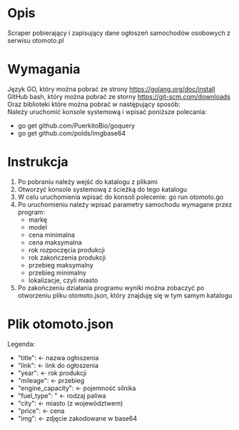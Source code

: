 # Opis

Scraper pobierający i zapisujący dane ogłoszeń samochodów osobowych z serwisu otomoto.pl

# Wymagania 

Język GO, który można pobrać ze strony https://golang.org/doc/install  
GitHub bash, który można pobrać ze storny https://git-scm.com/downloads  
Oraz biblioteki które można pobrać w następujący sposób:  
Należy uruchomić konsole systemową i wpisać poniższe polecania:
- go get github.com/PuerkitoBio/goquery
- go get github.com/polds/imgbase64

# Instrukcja

1. Po pobraniu należy wejść do katalogu z plikami
2. Otworzyć konsole systemową z ścieżką do tego katalogu
3. W celu uruchomienia wpisać do konsoli polecenie: go run otomoto.go
4. Po uruchomieniu należy wpisać parametry samochodu wymagane przez program: 
	- markę
	- model
	- cena minimalna
	- cena maksymalna
	- rok rozpoczęcia produkcji
	- rok zakończenia produkcji
	- przebieg maksymalny
	- przebieg minimalny
	- lokalizacje, czyli miasto
5. Po zakończeniu działania programu wyniki można zobaczyć po otworzeniu pliku otomoto.json, który znajduję się w tym samym katalogu
# Plik otomoto.json

Legenda:
- "title": <- nazwa ogłoszenia
- "link":  <- link do ogłoszenia
- "year": <- rok produkcji
- "mileage": <- przebieg
- "engine_capacity": <- pojemność silnika
- "fuel_type": " <- rodzaj paliwa
- "city": <- miasto (z województwem)
- "price": <- cena
- "img": <- zdjęcie zakodowane w base64
